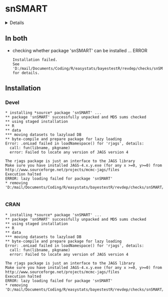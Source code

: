 # snSMART

<details>

* Version: 0.2.2
* GitHub: https://github.com/sidiwang/snSMART
* Source code: https://github.com/cran/snSMART
* Date/Publication: 2022-11-16 15:00:11 UTC
* Number of recursive dependencies: 55

Run `revdep_details(, "snSMART")` for more info

</details>

## In both

*   checking whether package 'snSMART' can be installed ... ERROR
    ```
    Installation failed.
    See 'D:/mail/Documents/Coding/R/easystats/bayestestR/revdep/checks/snSMART/new/snSMART.Rcheck/00install.out' for details.
    ```

## Installation

### Devel

```
* installing *source* package 'snSMART' ...
** package 'snSMART' successfully unpacked and MD5 sums checked
** using staged installation
** R
** data
*** moving datasets to lazyload DB
** byte-compile and prepare package for lazy loading
Error: .onLoad failed in loadNamespace() for 'rjags', details:
  call: fun(libname, pkgname)
  error: Failed to locate any version of JAGS version 4

The rjags package is just an interface to the JAGS library
Make sure you have installed JAGS-4.x.y.exe (for any x >=0, y>=0) from
http://www.sourceforge.net/projects/mcmc-jags/files
Execution halted
ERROR: lazy loading failed for package 'snSMART'
* removing 'D:/mail/Documents/Coding/R/easystats/bayestestR/revdep/checks/snSMART/new/snSMART.Rcheck/snSMART'


```
### CRAN

```
* installing *source* package 'snSMART' ...
** package 'snSMART' successfully unpacked and MD5 sums checked
** using staged installation
** R
** data
*** moving datasets to lazyload DB
** byte-compile and prepare package for lazy loading
Error: .onLoad failed in loadNamespace() for 'rjags', details:
  call: fun(libname, pkgname)
  error: Failed to locate any version of JAGS version 4

The rjags package is just an interface to the JAGS library
Make sure you have installed JAGS-4.x.y.exe (for any x >=0, y>=0) from
http://www.sourceforge.net/projects/mcmc-jags/files
Execution halted
ERROR: lazy loading failed for package 'snSMART'
* removing 'D:/mail/Documents/Coding/R/easystats/bayestestR/revdep/checks/snSMART/old/snSMART.Rcheck/snSMART'


```
